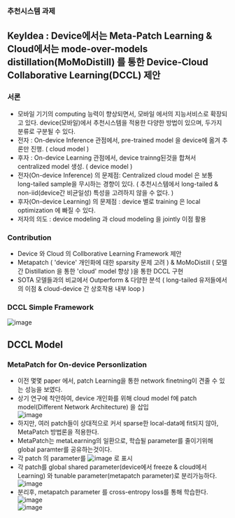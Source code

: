 ### 추천시스템 과제
## KeyIdea : Device에서는 Meta-Patch Learning & Cloud에서는 mode-over-models distillation(MoMoDistill) 를 통한 Device-Cloud Collaborative Learning(DCCL) 제안

### 서론 
- 모바일 기기의 computing 능력이 향상되면서, 모바일 에서의 지능서비스로 확장되고 있다. device(모바일)에서 추천시스템을 적용한 다양한 방법이 있으며, 두가지 분류로 구분될 수 있다. 
- 전자 : On-device Inference 관점에서, pre-trained model 을 device에 옮겨 추론만 진행. ( cloud model )
- 후자 : On-device Learning 관점에서, device trainng된것을 합쳐서 centralized model 생성. ( device model )
- 전자(On-device Inference) 의 문제점: Centralized cloud model 은 보통 long-tailed sample을 무시하는 경향이 있다. ( 추천시스템에서 long-tailed & non-iid(device간 비균일성) 특성을 고려하지 않을 수 없다. )
- 후자(On-device Learning) 의 문제점 : device 별로 training 은 local optimization 에 빠질 수 있다.
- 저자의 의도 : device modeling 과 cloud modeling 을 jointly 이점 활용 

### Contribution 
- Device 와 Cloud 의 Collborative Learning Framework 제안
- Metapatch ( 'device' 개인화에 대한 sparsity 문제 고려 ) & MoMoDistill ( 모델간 Distillation 을 통한 'cloud' model 향상 )을 통한 DCCL 구현
- SOTA 모델들과의 비교에서 Outperform & 다양한 분석 ( long-tailed 유저들에서의 이점 & cloud-device 간 상호작용 내부 loop )

### DCCL Simple Framework
![image](https://user-images.githubusercontent.com/98244339/168507530-2eb7e374-cae0-4372-a4be-dd081032c9e5.png)

## DCCL Model
### MetaPatch for On-device Personlization
- 이전 몇몇 paper 에서, patch Learning을 통한 network finetning이 견줄 수 있는 성능을 보였다.
- 상기 연구에 착안하여, device 개인화를 위해 cloud model f에 patch model(Different Network Architecture) 을 삽입</br>
![image](https://user-images.githubusercontent.com/98244339/168508402-4b159eb6-25b3-4a5d-b80b-600f349efbb9.png)</br>
- 하지만, 여러 patch들이 상대적으로 커서 sparse한 local-data에 fit되지 않아, MetaPatch 방법론을 적용한다.
- MetaPatch는 metaLearning의 일환으로, 학습될 parameter를 줄이기위해 global paramter를 공유하는것이다. 
- 각 patch 의 parameter를 ![image](https://user-images.githubusercontent.com/98244339/168508851-5d4fe728-5739-4697-b40f-c28efa2d8c45.png) 로 표시
- 각 patch를 global shared parameter(device에서 freeze & cloud에서 Learning) 와 tunable parameter(metapatch parameter)로 분리가능하다. </br>
![image](https://user-images.githubusercontent.com/98244339/168509130-cd265332-36e3-476b-bcfd-b5081f2e84db.png)</br>
- 분리후, metapatch parameter 를 cross-entropy loss를 통해 학습한다.</br>
![image](https://user-images.githubusercontent.com/98244339/168509647-5fab6385-ab3d-492f-aabd-aa2958581a91.png)</br>
![image](https://user-images.githubusercontent.com/98244339/168509997-8e2fd154-b2ce-481e-8fd9-43f7d03081f7.png)


